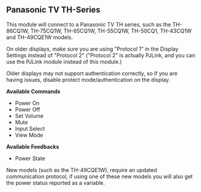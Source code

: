 ## Panasonic TV TH-Series

This module will connect to a Panasonic TV TH series, such as the TH-86CQ1W, TH-75CQ1W, TH-65CQ1W, TH-55CQ1W, TH-50CQ1, TH-43CQ1W and TH-49CQE1W models.

On older displays, make sure you are using "Protocol 1" in the Display Settings instead of "Protocol 2" ("Protocol 2" is actually PJLink, and you can use the PJLink module instead of this module.)

Older displays may not support authentication correctly, so if you are having issues, disable protect mode/authentication on the display.

**Available Commands**

- Power On
- Power Off
- Set Volume
- Mute
- Input Select
- View Mode

**Available Feedbacks**

- Power State

New models (such as the TH-49CQE1W), require an updated communication protocol, if using one of these new models you will also get the power status reported as a variable.

